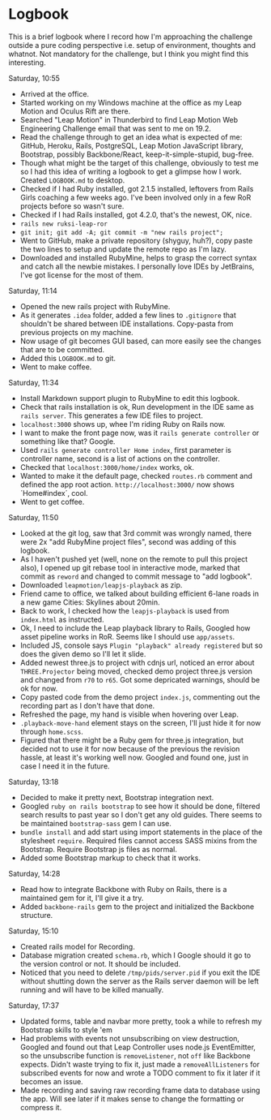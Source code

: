 Logbook
=======

This is a brief logbook where I record how I'm approaching the challenge
outside a pure coding perspective i.e. setup of environment, thoughts
and whatnot. Not mandatory for the challenge, but I think you might find
this interesting.

Saturday, 10:55
- Arrived at the office.
- Started working on my Windows machine at the office as my Leap Motion and
  Oculus Rift are there.
- Searched "Leap Motion" in Thunderbird to find Leap Motion Web Engineering
  Challenge email that was sent to me on 19.2.
- Read the challenge through to get an idea what is expected of me:
  GitHub, Heroku, Rails, PostgreSQL, Leap Motion JavaScript library, Bootstrap,
  possibly Backbone/React, keep-it-simple-stupid, bug-free.
- Though what might be the target of this challenge, obviously to test me
  so I had this idea of writing a logbook to get a glimpse how I work.
  Created `LOGBOOK.md` to desktop.
- Checked if I had Ruby installed, got 2.1.5 installed, leftovers from
  Rails Girls coaching a few weeks ago. I've been involved only in a few
  RoR projects before so wasn't sure.
- Checked if I had Rails installed, got 4.2.0, that's the newest, OK, nice.
- `rails new ruksi-leap-ror`
- `git init; git add -A; git commit -m "new rails project";`
- Went to GitHub, make a private repository (shyguy, huh?), copy paste
  the two lines to setup and update the remote repo as I'm lazy.
- Downloaded and installed RubyMine, helps to grasp the correct syntax
  and catch all the newbie mistakes. I personally love IDEs by JetBrains,
  I've got license for the most of them.

Saturday, 11:14
- Opened the new rails project with RubyMine.
- As it generates `.idea` folder, added a few lines to `.gitignore`
  that shouldn't be shared between IDE installations. Copy-pasta from
  previous projects on my machine.
- Now usage of git becomes GUI based, can more easily see the
  changes that are to be committed.
- Added this `LOGBOOK.md` to git.
- Went to make coffee.

Saturday, 11:34
- Install Markdown support plugin to RubyMine to edit this logbook.
- Check that rails installation is ok, Run development in the IDE same as `rails server`.
  This generates a few IDE files to project.
- `localhost:3000` shows up, whee I'm riding Ruby on Rails now.
- I want to make the front page now, was it `rails generate controller` or something like that? Google.
- Used `rails generate controller Home index`, first parameter is controller name, second is a list of actions
  on the controller.
- Checked that `localhost:3000/home/index` works, ok.
- Wanted to make it the default page, checked `routes.rb` comment and defined the app root action.
  `http://localhost:3000/` now shows ´Home#index´, cool.
- Went to get coffee.

Saturday, 11:50
- Looked at the git log, saw that 3rd commit was wrongly named, there were 2x "add RubyMine project files",
  second was adding of this logbook.
- As I haven't pushed yet (well, none on the remote to pull this project also), I opened up git rebase tool in
  interactive mode, marked that commit as `reword` and changed to commit message to "add logbook".
- Downloaded `leapmotion/leapjs-playback` as zip.
- Friend came to office, we talked about building efficient 6-lane roads in a new game Cities: Skylines about 20min.
- Back to work, I checked how the `leapjs-playback` is used from `index.html` as instructed.
- Ok, I need to include the Leap playback library to Rails, Googled how asset pipeline works in RoR.
  Seems like I should use `app/assets`.
- Included JS, console says `Plugin "playback" already registered` but so does the given demo so I'll let it slide.
- Added newest three.js to project with cdnjs url, noticed an error about `THREE.Projector` being moved, checked
  demo project three.js version and changed from `r70` to `r65`. Got some depricated warnings, should be ok for now.
- Copy pasted code from the demo project `index.js`, commenting out the recording part as I don't have that done.
- Refreshed the page, my hand is visible when hovering over Leap.
- `.playback-move-hand` element stays on the screen, I'll just hide it for now through `home.scss`.
- Figured that there might be a Ruby gem for three.js integration, but decided not to use it for now because of
  the previous the revision hassle, at least it's working well now. Googled and found one, just in case
  I need it in the future.

Saturday, 13:18
- Decided to make it pretty next, Bootstrap integration next.
- Googled `ruby on rails bootstrap` to see how it should be done, filtered search results to past year so I don't
  get any old guides. There seems to be maintained `bootstrap-sass` gem I can use.
- `bundle install` and add start using import statements in the place of the stylesheet `require`. Required files
  cannot access SASS mixins from the Bootstrap. Require Bootstrap js files as normal.
- Added some Bootstrap markup to check that it works.

Saturday, 14:28
- Read how to integrate Backbone with Ruby on Rails, there is a maintained gem for it, I'll give it a try.
- Added `backbone-rails` gem to the project and initialized the Backbone structure.

Saturday, 15:10
- Created rails model for Recording.
- Database migration created `schema.rb`, which I Google should it go to the version control or not.
  It should be included.
- Noticed that you need to delete `/tmp/pids/server.pid` if you exit the IDE without shutting down the server
  as the Rails server daemon will be left running and will have to be killed manually.

Saturday, 17:37
- Updated forms, table and navbar more pretty, took a while to refresh my Bootstrap skills to style 'em
- Had problems with events not unsubscribing on view destruction, Googled and found out that Leap Controller
  uses node.js EventEmitter, so the unsubscribe function is `removeListener`, not `off` like Backbone expects.
  Didn't waste trying to fix it, just made a `removeAllListeners` for subscribed events for now and wrote a
  TODO comment to fix it later if it becomes an issue.
- Made recording and saving raw recording frame data to database using the app. Will see later if it makes sense
  to change the formatting or compress it.
